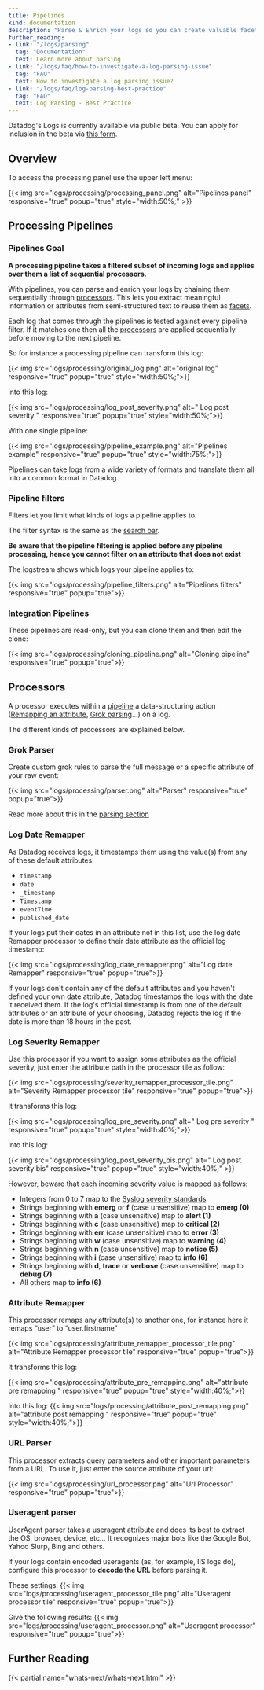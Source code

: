 ```yaml
---
title: Pipelines
kind: documentation
description: "Parse & Enrich your logs so you can create valuable facets & metrics in the Logs Explorer."
further_reading:
- link: "/logs/parsing"
  tag: "Documentation"
  text: Learn more about parsing
- link: "/logs/faq/how-to-investigate-a-log-parsing-issue"
  tag: "FAQ"
  text: How to investigate a log parsing issue?
- link: "/logs/faq/log-parsing-best-practice"
  tag: "FAQ"
  text: Log Parsing - Best Practice
---
```


<div class="alert alert-info">
Datadog's Logs is currently available via public beta. You can apply for inclusion in the beta via <a href="https://www.datadoghq.com/log-management/">this form</a>.
</div>

## Overview

To access the processing panel use the upper left menu:

{{< img src="logs/processing/processing_panel.png" alt="Pipelines panel" responsive="true" popup="true" style="width:50%;" >}}

## Processing Pipelines 
### Pipelines Goal 

**A processing pipeline takes a filtered subset of incoming logs and applies over them a list of sequential processors.**

With pipelines, you can parse and enrich your logs by chaining them sequentially through [processors](#processors). This lets you extract meaningful information or attributes from semi-structured text to reuse them as [facets](/logs/explore/#facets).

Each log that comes through the pipelines is tested against every pipeline filter. If it matches one then all the [processors](#processors) are applied sequentially before moving to the next pipeline.

So for instance a processing pipeline can transform this log:

{{< img src="logs/processing/original_log.png" alt="original log" responsive="true" popup="true" style="width:50%;">}}

into this log: 

{{< img src="logs/processing/log_post_severity.png" alt=" Log post severity " responsive="true" popup="true" style="width:50%;">}}

With one single pipeline:

{{< img src="logs/processing/pipeline_example.png" alt="Pipelines example" responsive="true" popup="true" style="width:75%;">}}

Pipelines can take logs from a wide variety of formats and translate them all into a common format in Datadog.

### Pipeline filters

Filters let you limit what kinds of logs a pipeline applies to.

The filter syntax is the same as the [search bar](/logs/explore/#search-bar).

**Be aware that the pipeline filtering is applied before any pipeline processing, hence you cannot filter on an attribute that does not exist** 

The logstream shows which logs your pipeline applies to:

{{< img src="logs/processing/pipeline_filters.png" alt="Pipelines filters" responsive="true" popup="true">}}

### Integration Pipelines

These pipelines are read-only, but you can clone them and then edit the clone:

{{< img src="logs/processing/cloning_pipeline.png" alt="Cloning pipeline" responsive="true" popup="true">}}

## Processors

A processor executes within a [pipeline](#processing-pipelines) a data-structuring action ([Remapping an attribute](#attribute-remapper), [Grok parsing](#grok-parser)...) on a log.

The different kinds of processors are explained below.

### Grok Parser

Create custom grok rules to parse the full message or a specific attribute of your raw event:

{{< img src="logs/processing/parser.png" alt="Parser" responsive="true" popup="true">}}

Read more about this in the [parsing section](/logs/parsing)

### Log Date Remapper 

As Datadog receives logs, it timestamps them using the value(s) from any of these default attributes:

* `timestamp`
* `date`
* `_timestamp`
* `Timestamp`
* `eventTime`
* `published_date`

If your logs put their dates in an attribute not in this list, use the log date Remapper processor to define their date attribute as the official log timestamp:

{{< img src="logs/processing/log_date_remapper.png" alt="Log date Remapper" responsive="true" popup="true">}}

If your logs don't contain any of the default attributes and you haven't defined your own date attribute, Datadog timestamps the logs with the date it received them.  If the log's official timestamp is from one of the default attributes or an attribute of your choosing, Datadog rejects the log if the date is more than 18 hours in the past.

### Log Severity Remapper

Use this processor if you want to assign some attributes as the official severity, just enter the attribute path in the processor tile as follow:

{{< img src="logs/processing/severity_remapper_processor_tile.png" alt="Severity Remapper processor tile" responsive="true" popup="true">}}

It transforms this log:

{{< img src="logs/processing/log_pre_severity.png" alt=" Log pre severity " responsive="true" popup="true" style="width:40%;">}}

Into this log:

{{< img src="logs/processing/log_post_severity_bis.png" alt=" Log post severity bis" responsive="true" popup="true" style="width:40%;" >}}

However, beware that each incoming severity value is mapped as follows:

* Integers from 0 to 7 map to the [Syslog severity standards](https://en.wikipedia.org/wiki/Syslog#Severity_level)
* Strings beginning with **emerg** or **f** (case unsensitive) map to **emerg (0)**
* Strings beginning with **a** (case unsensitive) map to **alert (1)**
* Strings beginning with **c** (case unsensitive) map to **critical (2)**
* Strings beginning with **err** (case unsensitive) map to **error (3)**
* Strings beginning with **w** (case unsensitive) map to **warning (4)**
* Strings beginning with **n** (case unsensitive) map to **notice (5)**
* Strings beginning with **i** (case unsensitive) map to **info (6)**
* Strings beginning with **d**, **trace** or **verbose** (case unsensitive) map to **debug (7)**
* All others map to **info (6)**

### Attribute Remapper

This processor remaps any attribute(s) to another one, for instance here it remaps “user” to “user.firstname”

{{< img src="logs/processing/attribute_remapper_processor_tile.png" alt="Attribute Remapper processor tile" responsive="true" popup="true">}}

It transforms this log:

{{< img src="logs/processing/attribute_pre_remapping.png" alt="attribute pre remapping " responsive="true" popup="true" style="width:40%;">}}

Into this log:
{{< img src="logs/processing/attribute_post_remapping.png" alt="attribute post remapping " responsive="true" popup="true" style="width:40%;">}}

### URL Parser 

This processor extracts query parameters and other important parameters from a URL. To use it, just enter the source attribute of your url:

{{< img src="logs/processing/url_processor.png" alt="Url Processor" responsive="true" popup="true">}}

### Useragent parser

UserAgent parser takes a useragent attribute and does its best to extract the OS, browser, device, etc...
It recognizes major bots like the Google Bot, Yahoo Slurp, Bing and others.

If your logs contain encoded useragents (as, for example, IIS logs do), configure this processor to **decode the URL** before parsing it.

These settings: 
{{< img src="logs/processing/useragent_processor_tile.png" alt="Useragent processor tile" responsive="true" popup="true">}}

Give the following results:
{{< img src="logs/processing/useragent_processor.png" alt="Useragent processor" responsive="true" popup="true">}}

## Further Reading

{{< partial name="whats-next/whats-next.html" >}}